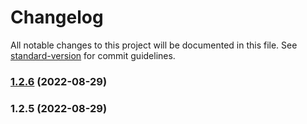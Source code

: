 # Changelog

All notable changes to this project will be documented in this file. See [standard-version](https://github.com/conventional-changelog/standard-version) for commit guidelines.

### [1.2.6](https://github.com/Kirolos-kr7/Webflix/compare/v1.2.5...v1.2.6) (2022-08-29)

### 1.2.5 (2022-08-29)

